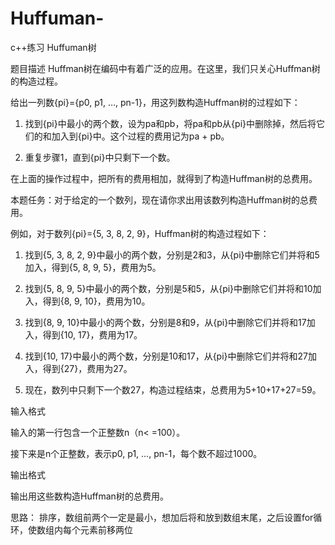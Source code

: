 # Huffuman-
c++练习 Huffuman树

题目描述
Huffman树在编码中有着广泛的应用。在这里，我们只关心Huffman树的构造过程。

给出一列数{pi}={p0,  p1,  …,  pn-1}，用这列数构造Huffman树的过程如下：

1.  找到{pi}中最小的两个数，设为pa和pb，将pa和pb从{pi}中删除掉，然后将它们的和加入到{pi}中。这个过程的费用记为pa  +  pb。

2.  重复步骤1，直到{pi}中只剩下一个数。

在上面的操作过程中，把所有的费用相加，就得到了构造Huffman树的总费用。

本题任务：对于给定的一个数列，现在请你求出用该数列构造Huffman树的总费用。



例如，对于数列{pi}={5,  3,  8,  2,  9}，Huffman树的构造过程如下：

1.  找到{5,  3,  8,  2,  9}中最小的两个数，分别是2和3，从{pi}中删除它们并将和5加入，得到{5,  8,  9,  5}，费用为5。

2.  找到{5,  8,  9,  5}中最小的两个数，分别是5和5，从{pi}中删除它们并将和10加入，得到{8,  9,  10}，费用为10。

3.  找到{8,  9,  10}中最小的两个数，分别是8和9，从{pi}中删除它们并将和17加入，得到{10,  17}，费用为17。

4.  找到{10,  17}中最小的两个数，分别是10和17，从{pi}中删除它们并将和27加入，得到{27}，费用为27。

5.  现在，数列中只剩下一个数27，构造过程结束，总费用为5+10+17+27=59。

输入格式

输入的第一行包含一个正整数n（n< =100）。 

接下来是n个正整数，表示p0,  p1,  …,  pn-1，每个数不超过1000。 

输出格式

输出用这些数构造Huffman树的总费用。 

思路：
排序，数组前两个一定是最小，想加后将和放到数组末尾，之后设置for循环，使数组内每个元素前移两位
